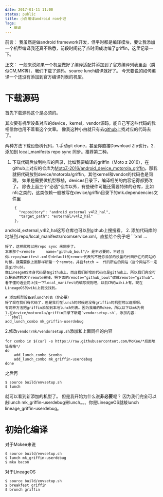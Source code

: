 ```yaml
---
date: 2017-01-11 11:00
status: public
title: 小白编译android rom小记
Tags:
  - 编译
---
```


前言：
我虽然是做android framework开发，但平时都是编译模块，要让我添加一个机型编译我还真不熟悉，前段时间花了点时间成功编了griffin，这里记录一下。

正文：
一般来说如果一个机型做好了编译适配并添加到了官方编译列表里面（类似CM,MK等），我们下载了源码，source lunch编译就好了。
今天要说的如何编译一个还没有添加到官方编译列表的机型。

# 下载源码
首先下载源码这个是必须的。

其次要有机型设备对应的device，kernel，vendor源码，能自己写这些代码的我相信你也用不着看这个文章。
像我这种小白就只有去[github](https://github.com)上找对应的代码去了。

两种方法下载设备树代码，1.手动git clone，甚至你直接Download Zip也行，2.添加到 local_manifests repo sync 同步。推荐第二种。

1. 下载代码后放到响应的目录，比如我要编译的griffin（Moto z 2016），在github上对应的仓库为[MotoZ-2016/android_device_motorola_griffin](https://github.com/MotoZ-2016/android_device_motorola_griffin)，那我就把代码放到device/motorola/griffin，其他kernel和vendor的代码也是同理。
 如果是需要做机型移植，devices目录下，编译相关的内容记得都要改了。
 除去上面三个"必选"仓库以外，有些硬件可能还需要特殊的仓库，比如nfc之类的，这类依赖一般被写在device/griffin目录下的mk.dependencies文件里
    ```shell
     {
       "repository": "android_external_v4l2_hal",
       "target_path": "external/v4l2_hal"
     },
    ```
android_external_v4l2_hal这写仓库也可以到github上搜搜看。
2. 添加代码库的地址到.repo/local_manifests/roomservice.xml。直接给个例子吧
    ```xml
     <?xml version="1.0" encoding="UTF-8"?>
     <manifest>
       <remote 	name="github_boul" 
    			fetch="https://github.com/" 			
    			revision="refs/heads/cm-14.1" />
       <project name="boulzordev/android_device_motorola_griffin" path="device/motorola/griffin"    remote="github_boul" />
       <project name="boulzordev/proprietary_vendor_motorola_griffin" path="vendor/motorola/griffin"    remote="github_boul" />
       <project name="boulzordev/android_kernel_motorola_msm8996" path="kernel/motorola/msm8996"    remote="github_boul" />
       <project name="LineageOS/android_external_bson" path="external/bson" remote="github" />
       <project name="LineageOS/android_external_stlport" path="external/stlport" remote="github" />
       ...
 </manifest>
 ```
 好了，这样就可以用repo sync 来同步了。
本来那个<remote 	name="github_boul"/> 是不必要的，不过当你.repo/manifest.xml中default的remote代表的不是你添加的设备的代码所在的网站的时候，就需要像上面那样新建一个remote，并且fetch =  代码所在的网站（这个网站不一定是github）。
像LineageOS本身代码是在github上，而且我们新增的代码也是github上，所以我们完全可以把新建的这个remote删掉，把下面的remote="github_boul"改成remote="github"。
看不懂的话去网上找一下local_manifest的编写规则吧，以前CM的wiki上有，现在LineageOS的wiki上我没找到。

# 添加机型设备到lunch列表（非必要）
好了现在我们有代码了，但是我们在lunch的时候还没有griffin的机型可以选择啊。
有两种方法把griffin添加到本地lunch列表。因为我编的Mokee，所以以下以mk为例
1.在device/motorola/griffin目录下新建`vendorsetup.sh`，添加内容：
```shell
 add_lunch_combo mk_griffin-userdebug
```
2.修改`vendor/mk/vendorsetup.sh`添加和上面同样的内容
```shell
for combo in $(curl -s https://raw.githubusercontent.com/MoKee/*后面地址省略*/
do
    add_lunch_combo $combo
    add_lunch_combo mk_griffin-userdebug
done
```
之后再
```shell
$ source build/envsetup.sh
$ lunch 
```
就可以看到新添加的机型了。
但是我开始为什么说**非必要**呢？
因为我们完全可以敲lunch mk_griffin-userdebug来lunch。。。你是LineageOS就敲lunch lineage_griffin-userdebug。
# 初始化编译
对于Mokee来说
```shell
$ source build/envsetup.sh
$ lunch mk_griffin-userdebug
$ mka bacon
```
对于LineageOS
```shell
$ source build/envsetup.sh
$ breakfest griffin
$ brunch griffin
```

